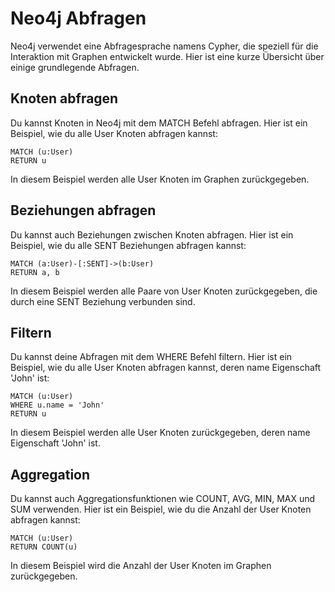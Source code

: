 # Neo4j Abfragen

Neo4j verwendet eine Abfragesprache namens Cypher, die speziell für die Interaktion mit Graphen entwickelt wurde. Hier ist eine kurze Übersicht über einige grundlegende Abfragen.  

## Knoten abfragen

Du kannst Knoten in Neo4j mit dem MATCH Befehl abfragen. Hier ist ein Beispiel, wie du alle User Knoten abfragen kannst:

```cypher
MATCH (u:User)
RETURN u
```

In diesem Beispiel werden alle User Knoten im Graphen zurückgegeben.

## Beziehungen abfragen

Du kannst auch Beziehungen zwischen Knoten abfragen. Hier ist ein Beispiel, wie du alle SENT Beziehungen abfragen kannst:

```cypher
MATCH (a:User)-[:SENT]->(b:User)
RETURN a, b
```

In diesem Beispiel werden alle Paare von User Knoten zurückgegeben, die durch eine SENT Beziehung verbunden sind.

## Filtern

Du kannst deine Abfragen mit dem WHERE Befehl filtern. Hier ist ein Beispiel, wie du alle User Knoten abfragen kannst, deren name Eigenschaft 'John' ist:

```cypher
MATCH (u:User)
WHERE u.name = 'John'
RETURN u
```

In diesem Beispiel werden alle User Knoten zurückgegeben, deren name Eigenschaft 'John' ist. 

## Aggregation

Du kannst auch Aggregationsfunktionen wie COUNT, AVG, MIN, MAX und SUM verwenden. Hier ist ein Beispiel, wie du die Anzahl der User Knoten abfragen kannst:

```cypher
MATCH (u:User)
RETURN COUNT(u)
```

In diesem Beispiel wird die Anzahl der User Knoten im Graphen zurückgegeben.